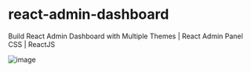 # react-admin-dashboard
Build React Admin Dashboard with Multiple Themes | React Admin Panel CSS | ReactJS

![image](https://user-images.githubusercontent.com/25434180/157134985-955ad6c1-06a2-49f2-bfaa-e1bea8d5a917.png)
